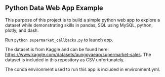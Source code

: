 ## Python Data Web App Example

This purpose of this project is to build a simple python web app to explore a dataset while demonstrating skills in pandas, SQL using MySQL, python, plotly, and dash. 

Run `python supermarket_callbacks.py` to launch app.

The dataset is from Kaggle and can be found here: https://www.kaggle.com/datasets/aungpyaeap/supermarket-sales. The dataset is included in this repository as CSV unfortunately.

The conda environment used to run this app is included in environment.yml.